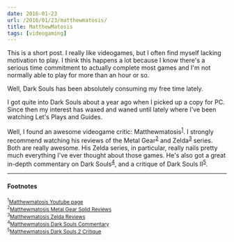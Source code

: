 ```yaml
---
date: 2016-01-23
url: /2016/01/23/matthewmatosis/
title: MatthewMatosis
tags: [videogaming]
---
```


This is a short post.
I really like videogames, but I often find myself lacking motivation to play.
I think this happens a lot because I know there's a serious time commitment to
actually complete most games and I'm not normally able to play for more than
an hour or so.

Well, Dark Souls has been absolutely consuming my free time lately.

I got quite into Dark Souls about a year ago when I picked up a copy for PC.
Since then my interest has waxed and waned until lately where I've been
watching Let's Plays and Guides.

Well, I found an awesome videogame critic: Matthewmatosis<sup><a href="#2016-01-23_ref1">1</a></sup>.
I strongly recommend watching his reviews of the Metal Gear<sup><a href="#2016-01-23_ref2">2</a></sup> and Zelda<sup><a href="#2016-01-23_ref3">3</a></sup> series.
Both are really awesome.  His Zelda series, in particular, really nails pretty
much everything I've ever thought about those games.  He's also got a great
in-depth commentary on Dark Souls<sup><a href="#2016-01-23_ref4">4</a></sup>, and a critique of Dark Souls II<sup><a href="#2016-01-23_ref5">5</a></sup>.

----
#### Footnotes
<sub><sup id="2016-01-23_ref1">1</sup><a href="https://www.youtube.com/user/Matthewmatosis/videos">Matthewmatosis Youtube page</a></sub><br />
<sub><sup id="2016-01-23_ref2">2</sup><a href="https://www.youtube.com/watch?v=d5jBGtNVrS4&list=PLdg60-UktzB6NLg6C9-AVN1H5SXjo97xc">Matthewmatosis Metal Gear Solid Reviews</a></sub><br />
<sub><sup id="2016-01-23_ref3">3</sup><a href="https://www.youtube.com/watch?v=o908SWJ8ulc&list=PLdg60-UktzB7FOxFNrVBmNZN7jqhkQdIu">Matthewmatosis Zelda Reviews</a></sub><br />
<sub><sup id="2016-01-23_ref4">4</sup><a href="https://www.youtube.com/watch?v=EV16ROaHVfo">Matthewmatosis Dark Souls Commentary</a></sub><br />
<sub><sup id="2016-01-23_ref5">5</sup><a href="https://www.youtube.com/watch?v=UScsme8didI">Matthewmatosis Dark Souls 2 Critique</a></sub><br />

